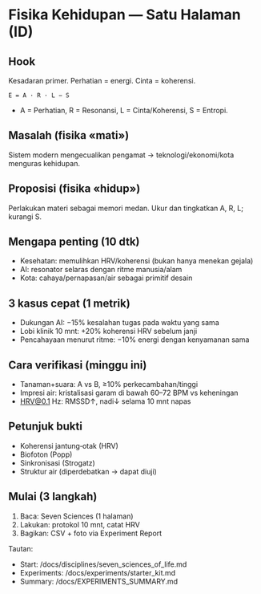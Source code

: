 # Fisika Kehidupan — Satu Halaman (ID)

## Hook
Kesadaran primer. Perhatian = energi. Cinta = koherensi.

```
E = A · R · L − S
```
- A = Perhatian, R = Resonansi, L = Cinta/Koherensi, S = Entropi.

## Masalah (fisika «mati»)
Sistem modern mengecualikan pengamat → teknologi/ekonomi/kota menguras kehidupan.

## Proposisi (fisika «hidup»)
Perlakukan materi sebagai memori medan. Ukur dan tingkatkan A, R, L; kurangi S.

## Mengapa penting (10 dtk)
- Kesehatan: memulihkan HRV/koherensi (bukan hanya menekan gejala)
- AI: resonator selaras dengan ritme manusia/alam
- Kota: cahaya/pernapasan/air sebagai primitif desain

## 3 kasus cepat (1 metrik)
- Dukungan AI: −15% kesalahan tugas pada waktu yang sama
- Lobi klinik 10 mnt: +20% koherensi HRV sebelum janji
- Pencahayaan menurut ritme: −10% energi dengan kenyamanan sama

## Cara verifikasi (minggu ini)
- Tanaman+suara: A vs B, ≥10% perkecambahan/tinggi
- Impresi air: kristalisasi garam di bawah 60–72 BPM vs keheningan
- HRV@0.1 Hz: RMSSD↑, nadi↓ selama 10 mnt napas

## Petunjuk bukti
- Koherensi jantung‑otak (HRV)
- Biofoton (Popp)
- Sinkronisasi (Strogatz)
- Struktur air (diperdebatkan → dapat diuji)

## Mulai (3 langkah)
1) Baca: Seven Sciences (1 halaman)
2) Lakukan: protokol 10 mnt, catat HRV
3) Bagikan: CSV + foto via Experiment Report

Tautan:
- Start: /docs/disciplines/seven_sciences_of_life.md
- Experiments: /docs/experiments/starter_kit.md
- Summary: /docs/EXPERIMENTS_SUMMARY.md

